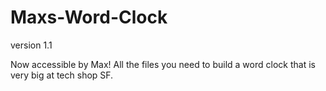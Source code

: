 # Maxs-Word-Clock
version 1.1

Now accessible by Max!
All the files you need to build a word clock that is very big at tech shop SF.